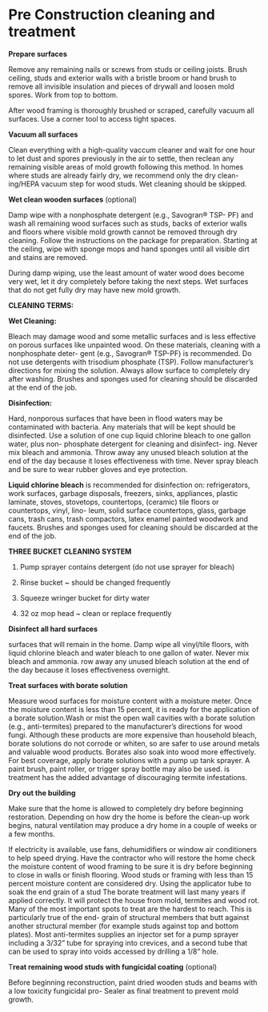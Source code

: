 # Pre Construction cleaning and treatment

**Prepare surfaces** 

Remove any remaining nails or screws from studs or ceiling joists. Brush ceiling, studs and exterior walls with a bristle broom or hand brush to remove all invisible insulation and pieces of drywall and loosen mold spores. Work from top to bottom. 

After wood framing is thoroughly brushed or scraped, carefully vacuum all surfaces. Use a corner tool to access tight spaces.

**Vacuum all surfaces** 

Clean everything with a high-quality vaccum cleaner and wait for one hour to let dust and spores previously in the air to settle, then reclean any remaining visible areas of mold growth following this method. In homes where studs are already fairly dry, we recommend only the dry clean- ing/HEPA vacuum step for wood studs. Wet cleaning should be skipped. 

**Wet clean wooden surfaces** \(optional\) 

Damp wipe with a nonphosphate detergent \(e.g., Savogran® TSP- PF\) and wash all remaining wood surfaces such as studs, backs of exterior walls and floors where visible mold growth cannot be removed through dry cleaning. Follow the instructions on the package for preparation. Starting at the ceiling, wipe with sponge mops and hand sponges until all visible dirt and stains are removed. 

During damp wiping, use the least amount of water wood does become very wet, let it dry completely before taking the next steps. Wet surfaces that do not get fully dry may have new mold growth.

**CLEANING TERMS:** 

**Wet Cleaning:** 

Bleach may damage wood and some metallic surfaces and is less effective on porous surfaces like unpainted wood. On these materials, cleaning with a nonphosphate deter- gent \(e.g., Savogran® TSP-PF\) is recommended. Do not use detergents with trisodium phosphate \(TSP\). Follow manufacturer’s directions for mixing the solution. Always allow surface to completely dry after washing. Brushes and sponges used for cleaning should be discarded at the end of the job. 

**Disinfection:**

 Hard, nonporous surfaces that have been in flood waters may be contaminated with bacteria. Any materials that will be kept should be disinfected. Use a solution of one cup liquid chlorine bleach to one gallon water, plus non- phosphate detergent for cleaning and disinfect- ing. Never mix bleach and ammonia. Throw away any unused bleach solution at the end of the day because it loses effectiveness with time. Never spray bleach and be sure to wear rubber gloves and eye protection. 

**Liquid chlorine bleach** is recommended for disinfection on: refrigerators, work surfaces, garbage disposals, freezers, sinks, appliances, plastic laminate, stoves, stovetops, countertops, \(ceramic\) tile floors or countertops, vinyl, lino- leum, solid surface countertops, glass, garbage cans, trash cans, trash compactors, latex enamel painted woodwork and faucets. Brushes and sponges used for cleaning should be discarded at the end of the job.

**THREE BUCKET CLEANING SYSTEM** 

1. Pump sprayer contains detergent \(do not use sprayer for bleach\) 

2. Rinse bucket ~ should be changed frequently 

3. Squeeze wringer bucket for dirty water 

4. 32 oz mop head ~ clean or replace frequently

**Disinfect all hard surfaces**

 surfaces that will remain in the home. Damp wipe all vinyl/tile floors, with liquid chlorine bleach and water bleach to one gallon of water. Never mix bleach and ammonia. row away any unused bleach solution at the end of the day because it loses effectiveness overnight. 

**Treat surfaces with borate solution** 

Measure wood surfaces for moisture content with a moisture meter. Once the moisture content is less than 15 percent, it is ready for the application of a borate solution.Wash or mist the open wall cavities with a borate solution \(e.g., anti-termites\) prepared to the manufacturer’s directions for wood fungi. Although these products are more expensive than household bleach, borate solutions do not corrode or whiten, so are safer to use around metals and valuable wood products. Borates also soak into wood more effectively. For best coverage, apply borate solutions with a pump up tank sprayer. A paint brush, paint roller, or trigger spray bottle may also be used. is treatment has the added advantage of discouraging termite infestations. 

**Dry out the building**

 Make sure that the home is allowed to completely dry before beginning restoration. Depending on how dry the home is before the clean-up work begins, natural ventilation may produce a dry home in a couple of weeks or a few months.

If electricity is available, use fans, dehumidifiers or window air conditioners to help speed drying. Have the contractor who will restore the home check the moisture content of wood framing to be sure it is dry before beginning to close in walls or finish flooring. Wood studs or framing with less than 15 percent moisture content are considered dry. Using the applicator tube to soak the end grain of a stud The borate treatment will last many years if applied correctly. It will protect the house from mold, termites and wood rot. Many of the most important spots to treat are the hardest to reach. This is particularly true of the end- grain of structural members that butt against another structural member \(for example studs against top and bottom plates\). Most anti-termites supplies an injector set for a pump sprayer including a 3/32” tube for spraying into crevices, and a second tube that can be used to spray into voids accessed by drilling a 1/8” hole.

T**reat remaining wood studs with fungicidal coating** \(optional\) 

Before beginning reconstruction, paint dried wooden studs and beams with a low toxicity fungicidal pro- Sealer as final treatment to prevent mold growth.

